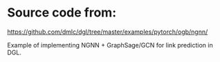 # Source code from:
https://github.com/dmlc/dgl/tree/master/examples/pytorch/ogb/ngnn/

Example of implementing NGNN + GraphSage/GCN for link prediction in DGL.
